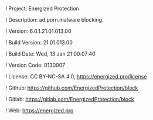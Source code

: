 ! Project: Energized Protection

! Description: ad.porn.malware blocking.

! Version: 6.0.1.21.01.013.00

! Build Version: 21.01.013.00

! Build Date: Wed, 13 Jan 21 00:07:40

! Version Code: 0130007

! License: CC BY-NC-SA 4.0, https://energized.pro/license

! Github: https://github.com/EnergizedProtection/block

! Gitlab: https://gitlab.com/EnergizedProtection/block


! Web: https://energized.pro
